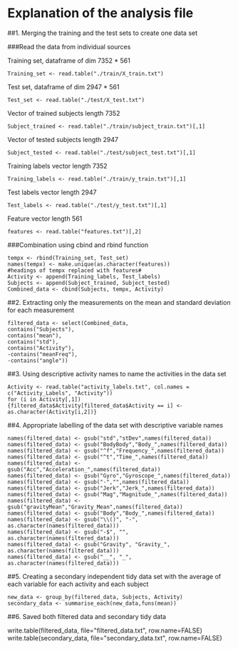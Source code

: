 # Explanation of the analysis file

##1. Merging the training and the test sets to create one data set

###Read the data from individual sources

Training set, dataframe of dim 7352 * 561
```{r} 
Training_set <- read.table("./train/X_train.txt")      
```
Test set, dataframe of dim 2947 * 561
```{r}           
Test_set <- read.table("./test/X_test.txt")   
``` 
Vector of trained subjects length 7352
```{r} 
Subject_trained <- read.table("./train/subject_train.txt")[,1]    
``` 
Vector of tested subjects length 2947
```{r} 
Subject_tested <- read.table("./test/subject_test.txt")[,1]       
``` 
Training labels vector length 7352
```{r} 
Training_labels <- read.table("./train/y_train.txt")[,1]          
``` 
Test labels vector length 2947
```{r} 
Test_labels <- read.table("./test/y_test.txt")[,1]                
``` 
Feature vector length 561
```{r} 
features <- read.table("features.txt")[,2] 
```                       

###Combination using cbind and rbind function

```{r} 
tempx <- rbind(Training_set, Test_set)
names(tempx) <- make.unique(as.character(features))               #headings of tempx replaced with features#
Activity <- append(Training_labels, Test_labels)
Subjects <- append(Subject_trained, Subject_tested)
Combined_data <- cbind(Subjects, tempx, Activity)
```

##2. Extracting only the measurements on the mean and standard deviation for each measurement

```{r} 
filtered_data <- select(Combined_data, 
contains("Subjects"),
contains("mean"),
contains("std"),
contains("Activity"),
-contains("meanFreq"),
-contains("angle"))
```

##3. Using descriptive activity names to name the activities in the data set

```{r} 
Activity <- read.table("activity_labels.txt", col.names = c("Activity_Labels", "Activity"))
for (i in Activity[,1])  
{filtered_data$Activity[filtered_data$Activity == i] <- as.character(Activity[i,2])}
```

##4. Appropriate labelling of the data set with descriptive variable names

```{r} 
names(filtered_data) <- gsub("std","stDev",names(filtered_data))
names(filtered_data) <- gsub("BodyBody","Body_",names(filtered_data))
names(filtered_data) <- gsub("^f","Frequency_",names(filtered_data))
names(filtered_data) <- gsub("^t","Time_",names(filtered_data))
names(filtered_data) <- gsub("Acc","Acceleration_",names(filtered_data))
names(filtered_data) <- gsub("Gyro","Gyroscope_",names(filtered_data))
names(filtered_data) <- gsub("-","",names(filtered_data))
names(filtered_data) <- gsub("Jerk","Jerk_",names(filtered_data))
names(filtered_data) <- gsub("Mag","Magnitude_",names(filtered_data))
names(filtered_data) <- gsub("gravityMean","Gravity_Mean",names(filtered_data))
names(filtered_data) <- gsub("Body","Body_",names(filtered_data))
names(filtered_data) <- gsub("\\()", "-", as.character(names(filtered_data)))
names(filtered_data) <- gsub("-$", "", as.character(names(filtered_data)))
names(filtered_data) <- gsub("Gravity", "Gravity_", as.character(names(filtered_data)))
names(filtered_data) <- gsub("__", "_", as.character(names(filtered_data)))
```

##5. Creating a secondary independent tidy data set with the average of each variable for each activity and each subject

```{r} 
new_data <- group_by(filtered_data, Subjects, Activity)
secondary_data <- summarise_each(new_data,funs(mean))
```

##6. Saved both filtered data and secondary tidy data

write.table(filtered_data, file="filtered_data.txt", row.name=FALSE)
write.table(secondary_data, file="secondary_data.txt", row.name=FALSE)


